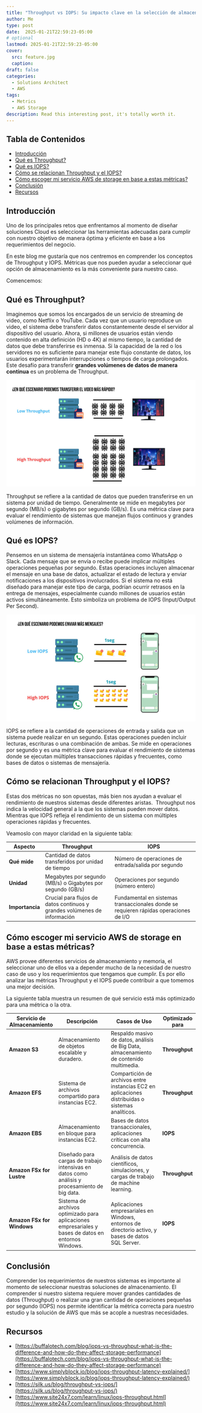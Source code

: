 ```yaml
---
title: "Throughput vs IOPS: Su impacto clave en la selección de almacenamiento en AWS"
author: Me
type: post
date:  2025-01-21T22:59:23-05:00
# optional
lastmod: 2025-01-21T22:59:23-05:00
cover:
  src: feature.jpg
  caption: 
draft: false
categories:
  - Solutions Architect
  - AWS
tags:
  - Metrics
  - AWS Storage
description: Read this interesting post, it's totally worth it.
---
```


## Tabla de Contenidos

- [Introducción](#introducción)
- [Qué es Throughput?](#qué-es-throughput)
- [Qué es IOPS?](#qué-es-iops)
- [Cómo se relacionan Throughput y el IOPS?](#c%c3%b3mo-se-relacionan-throughput-y-el-iops)
- [Cómo escoger mi servicio AWS de storage en base a estas métricas?](#c%c3%b3mo-escoger-mi-servicio-aws-de-storage-en-base-a-estas-m%c3%a9tricas)
- [Conclusión](#conclusión)
- [Recursos](#recursos)

## Introducción

Uno de los  principales retos que enfrentamos al momento de diseñar soluciones Cloud es seleccionar las herramientas adecuadas para cumplir con nuestro objetivo de manera óptima y eficiente en base a los requerimientos del negocio.

En este blog me gustaría que nos centremos en comprender los conceptos de Throughput y IOPS. Métricas que nos pueden ayudar a seleccionar qué opción de almacenamiento es la más conveniente para nuestro caso.

Comencemos:

## Qué es Throughput?

Imaginemos que somos los encargados de un servicio de streaming de video, como Netflix o YouTube. Cada vez que un usuario reproduce un video, el sistema debe transferir datos constantemente desde el servidor al dispositivo del usuario. Ahora, si millones de usuarios están viendo contenido en alta definición (HD o 4K) al mismo tiempo, la cantidad de datos que debe transferirse es inmensa. Si la capacidad de la red o los servidores no es suficiente para manejar este flujo constante de datos, los usuarios experimentarán interrupciones o tiempos de carga prolongados. Este desafío para transferir **grandes volúmenes de datos de manera continua** es un problema de Throughput.

![Ejemplo de Throughput](throughput.jpg "Ejemplo de Throughput")

Throughput se refiere a la cantidad de datos que pueden transferirse en un sistema por unidad de tiempo. Generalmente se mide en megabytes por segundo (MB/s) o gigabytes por segundo (GB/s). Es una métrica clave para evaluar el rendimiento de sistemas que manejan flujos continuos y grandes volúmenes de información.

## Qué es IOPS?

Pensemos en un sistema de mensajería instantánea como WhatsApp o Slack. Cada mensaje que se envía o recibe puede implicar múltiples operaciones pequeñas por segundo. Estas operaciones incluyen almacenar el mensaje en una base de datos, actualizar el estado de lectura y enviar notificaciones a los dispositivos involucrados. Si el sistema no está diseñado para manejar este tipo de carga, podrían ocurrir retrasos en la entrega de mensajes, especialmente cuando millones de usuarios están activos simultáneamente. Esto simboliza un problema de IOPS (Input/Output Per Second).

![Ejemplo de IOPS](iops.jpg "Ejemplo de IOPS")

IOPS se refiere a la cantidad de operaciones de entrada y salida que un sistema puede realizar en un segundo. Estas operaciones pueden incluir lecturas, escrituras o una combinación de ambas. Se mide en operaciones por segundo y es una métrica clave para evaluar el rendimiento de sistemas donde se ejecutan múltiples transacciones rápidas y frecuentes, como bases de datos o sistemas de mensajería.

## Cómo se relacionan Throughput y el IOPS?

Estas dos métricas no son opuestas, más bien nos ayudan a evaluar el rendimiento de nuestros sistemas desde diferentes aristas.  Throughput nos indica la velocidad general a la que los sistemas pueden mover datos. Mientras que IOPS refleja el rendimiento de un sistema con múltiples operaciones rápidas y frecuentes.

Veamoslo con mayor claridad en la siguiente tabla:

| Aspecto         | Throughput | IOPS |
| --------------- | ------------------------------------------------------------------------- | ------------------------------------------------------------------------------------- |
| **Qué mide**    | Cantidad de datos transferidos por unidad de tiempo                       | Número de operaciones de entrada/salida por segundo                                   |
| **Unidad**      | Megabytes por segundo (MB/s) o Gigabytes por segundo (GB/s)               | Operaciones por segundo (número entero)                                               |
| **Importancia** | Crucial para flujos de datos continuos y grandes volúmenes de información | Fundamental en sistemas transaccionales donde se requieren rápidas operaciones de I/O |

## Cómo escoger mi servicio AWS de storage en base a estas métricas?

AWS provee diferentes servicios de almacenamiento y memoria, el seleccionar uno de ellos va a depender mucho de la necesidad de nuestro caso de uso y los requerimientos que tengamos que cumplir. Es por ello analizar las métricas Throughput y el IOPS puede contribuir a que tomemos una mejor decisión. 

La siguiente tabla muestra un resumen de qué servicio está más optimizado para una métrica o la otra.

| Servicio de Almacenamiento | Descripción                                                                                          | Casos de Uso                                                                                       | Optimizado para |
| -------------------------- | ---------------------------------------------------------------------------------------------------- | -------------------------------------------------------------------------------------------------- | --------------- |
| **Amazon S3**              | Almacenamiento de objetos escalable y duradero.                                                      | Respaldo masivo de datos, análisis de Big Data, almacenamiento de contenido multimedia.            | **Throughput**  |
| **Amazon EFS**             | Sistema de archivos compartido para instancias EC2.                                                  | Compartición de archivos entre instancias EC2 en aplicaciones distribuidas o sistemas analíticos.  | **Throughput**  |
| **Amazon EBS**             | Almacenamiento en bloque para instancias EC2.                                                        | Bases de datos transaccionales, aplicaciones críticas con alta concurrencia.                       | **IOPS**        |
| **Amazon FSx for Lustre**  | Diseñado para cargas de trabajo intensivas en datos como análisis y procesamiento de big data.       | Análisis de datos científicos, simulaciones, y cargas de trabajo de machine learning.              | **Throughput**  |
| **Amazon FSx for Windows** | Sistema de archivos optimizado para aplicaciones empresariales y bases de datos en entornos Windows. | Aplicaciones empresariales en Windows, entornos de directorio activo, y bases de datos SQL Server. | **IOPS**        |

## Conclusión

Comprender los requerimientos de nuestros sistemas es importante al momento de seleccionar nuestras soluciones de almacenamiento. El comprender si nuestro sistema requiere mover grandes cantidades de datos (Throughput) o realizar una gran cantidad de operaciones pequeñas por segundo (IOPS) nos permite identificar la métrica correcta para nuestro estudio y la solución de AWS que más se acople a nuestras necesidades.

## Recursos

- [https://buffalotech.com/blog/iops-vs-throughput-what-is-the-difference-and-how-do-they-affect-storage-performance](https://buffalotech.com/blog/iops-vs-throughput-what-is-the-difference-and-how-do-they-affect-storage-performance)
- [https://www.simplyblock.io/blog/iops-throughput-latency-explained/](https://www.simplyblock.io/blog/iops-throughput-latency-explained/)
- [https://silk.us/blog/throughput-vs-iops/](https://silk.us/blog/throughput-vs-iops/)
- [https://www.site24x7.com/learn/linux/iops-throughput.html](https://www.site24x7.com/learn/linux/iops-throughput.html)

